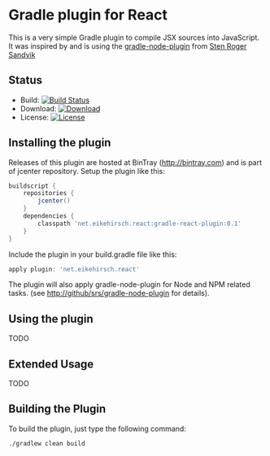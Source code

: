 Gradle plugin for React
=======================

This is a very simple Gradle plugin to compile JSX sources into JavaScript. It was inspired by and is using the
[gradle-node-plugin][1] from [Sten Roger Sandvik][2]

Status
------

* Build: [![Build Status](https://travis-ci.org/ehirsch/gradle-react-plugin.svg?branch=master)][3]
* Download: [![Download](todo)][4]
* License: [![License](http://img.shields.io/:license-apache-blue.svg)][5]

Installing the plugin
---------------------

Releases of this plugin are hosted at BinTray (http://bintray.com) and is part of jcenter repository.
Setup the plugin like this:

```groovy
buildscript {
	repositories {
		jcenter()
	}
	dependencies {
		classpath 'net.eikehirsch.react:gradle-react-plugin:0.1'
	}
}
```

Include the plugin in your build.gradle file like this:

```groovy
apply plugin: 'net.eikehirsch.react'
```

The plugin will also apply gradle-node-plugin for Node and NPM related tasks. (see [http://github/srs/gradle-node-plugin][1] for details).

Using the plugin
----------------

TODO

Extended Usage
--------------

TODO

Building the Plugin
-------------------

To build the plugin, just type the following command:

    ./gradlew clean build



[1]: https://github.com/srs/gradle-node-plugin "gradle-node-plugin"
[2]: https://github.com/srs "Stens' GitHup page"
[3]: https://travis-ci.org/ehirsch/gradle-react-plugin "build status on travis-ci"
[4]: todo
[5]: http://www.apache.org/licenses/LICENSE-2.0.html "Apache License v2.0"
